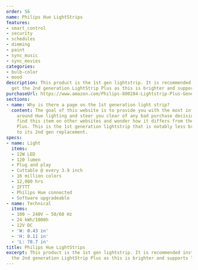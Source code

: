 ```yaml
---
order: 56
name: Philips Hue LightStrips
features:
- smart_control
- security
- schedules
- dimming
- paint
- sync_music
- sync_movies
categories:
- bulb-color
- mood
description: This product is the 1st gen lightstrip. It is recommended instead to
  get the 2nd generation LightStrip Plus as this is brighter and supports longer lengths.
purchaseUrl: https://www.amazon.com/Philips-800284-Lightstrip-Plus-Generation/dp/B014H2OXYU?tag=meethue-20
sections:
- name: Why is there a page on the 1st generation light strip?
  content: The goal of this website is to provide you with the most information possible
    around Hue lighting and steer you clear of any bad purchase decisions. You may
    find this item on other websites and wonder how it differs from the LightStrip
    Plus. This is the 1st generation lightstrip that is notably less bright compared
    to its 2nd gen replacement.
specs:
- name: Light
  items:
  - 12W LED
  - 120 lumen
  - Plug and play
  - Cuttable @ every 3.9 inch
  - 16 million colors
  - 12,000 hrs
  - IFTTT
  - Philips Hue connected
  - Software upgradeable
- name: Technical
  items:
  - 100 – 240V – 50/60 Hz
  - 24 kWh/1000h
  - 12V DC
  - 'W: 0.43 in'
  - 'H: 0.11 in'
  - 'L: 78.7 in'
title: Philips Hue LightStrips
excerpt: This product is the 1st gen lightstrip. It is recommended instead to get
  the 2nd generation LightStrip Plus as this is brighter and supports longer lengths.
---
```

